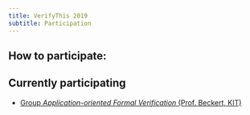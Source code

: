 ```yaml
---
title: VerifyThis 2019
subtitle: Participation
---
```



## How to participate: 




## Currently participating


* [Group *Application-oriented Formal Verification* (Prof. Beckert, KIT)](http://formal.iti.kit.edu/)

